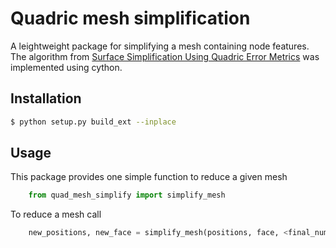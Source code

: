# Quadric mesh simplification
A leightweight package for simplifying a mesh containing node features. The algorithm from [Surface Simplification Using Quadric Error Metrics](http://mgarland.org/files/papers/quadrics.pdf) was implemented using cython.

## Installation

```bash
$ python setup.py build_ext --inplace
```

## Usage

This package provides one simple function to reduce a given mesh

```python
    from quad_mesh_simplify import simplify_mesh
```

To reduce a mesh call

```python
    new_positions, new_face = simplify_mesh(positions, face, <final_num_nodes>)
```

